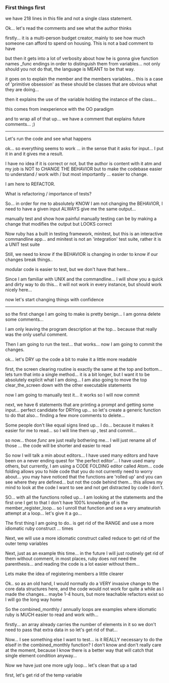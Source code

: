 ### First things first

we have 218 lines in this file and not a single class statement.

Ok... let's read the comments and see what the author thinks

firstly... it is a multi-person budget creator, mainly to see how much someone can afford to spend on housing. This is not a bad
comment to have

but then it gets into a lot of verbosity about how he is gonna give function names _func endings in order to distinguish them
from variables... not only should you not do that, the language is MEANT to be that way.

it goes on to explain the member and the members variables... this is a case of 'primitive obsession' as these should be classes
that are obvious what they are doing...

then it explains the use of the variable holding the instance of the class...

this comes from inexperience with the OO paradigm

and to wrap all of that up... we have a comment that explains future comments... ;)

_________

Let's run the code and see what happens

ok... so everything seems to work ... in the sense that it asks for input... I put it in and it gives me a result.

I have no idea if it is correct or not, but the author is content with it atm and my job is NOT to CHANGE THE BEHAVIOR but
to make the codebase easier to understand / work with / but most importantly ... easier to change.

I am here to REFACTOR.

What is refactoring / importance of tests?

So... in order for me to absolutely KNOW I am not changing the BEHAVIOR, I need to have a given input ALWAYS give me the
same output...

manually test and show how painful manually testing can be by making a change that modifies the output but LOOKS correct

Now ruby has a built in testing framework, minitest, but this is an interactive commandline app... and minitest
is not an 'integration' test suite, rather it is a UNIT test suite

Still, we need to know if the BEHAVIOR is changing in order to know if our changes break things..

modular code is easier to test, but we don't have that here...

Since I am familiar with UNIX and the commandline... I will show you a quick and dirty way to do this... it will not work
in every instance, but should work nicely here...

now let's start changing things with confidence

________

so the first change I am going to make is pretty benign... I am gonna delete some comments...

I am only leaving the program description at the top... because that really was the only useful comment.

Then I am going to run the test... that works... now I am going to commit the changes.

ok... let's DRY up the code a bit to make it a little more readable

first, the screen clearing routine is exactly the same at the top and bottom... lets turn that into a single method... it is a bit longer, but I want it to be absolutely explicit what I am doing... I am also going to move the top clear_the_screen down with
the other executable statements

now I am going to manually test it... it works so I will now commit

next, we have 6 statements that are printing a prompt and getting some input... perfect candidate for DRYing up... so let's
create a generic function to do that also... finding a few more comments to delete...

Some people don't like equal signs lined up... I do... because it makes it easier for me to read... so I will line them up , test
and commit...

so now... those _func_ are just really bothering me... I will just rename all of those ... the code will be shorter and easier to read

So now I will talk a min about editors... I have used many editors and have been
on a never ending quest for 'the perfect editor'... I have used many others, but currently, I am using a CODE FOLDING editor called Atom...  code folding allows you to hide code that you do not currently need to worry about... you may have noticed that the functions are 'rolled up' and you can see where they are defined... but not the code behind them... this allows my mind to look at
the code I want to see and not get distracted by code I don't.

SO... with all the functions rolled up... I am looking at the statements and the first one I get to that I don't have 100%
knowledge of is the member_register_loop... so I unroll that function and see a very amateurish attempt at a loop... let's give it
a go...

The first thing I am going to do.. is get rid of the RANGE and use a more idiomatic ruby construct ... times

Next, we will use a more idiomatic construct called reduce to get rid of the outer temp variables

Next, just as an example this time... in the future I will just routinely get rid of them without comment, in most places, ruby
does not need the parenthesis... and reading the code is a lot easier without them...

Lets make the idea of registering members a little clearer

Ok.. so as an old hand, I would normally do a VERY invasive change to the core data structures here, and the code would not work for quite a while as I made the changes... maybe 1-4 hours, but more teachable refactors exist so I will go the long way home

So the combined_monthly / annually loops are examples where idiomatic ruby is MUCH easier to read and work with...

firstly... an array already carries the number of elements in it so we don't need to pass that extra data in so let's get rid of that...

Now... I see something else I want to test... is it REALLY necessary to do the elseif in the combined_monthly function? I don't know and don't really care at the moment, because I know there is a better way that will catch that single element condition anyway...

Now we have just one more ugly loop... let's clean that up a tad

first, let's get rid of the temp variable
